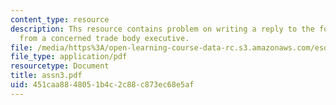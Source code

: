 ```yaml
---
content_type: resource
description: Ths resource contains problem on writing a reply to the following e-mail
  from a concerned trade body executive.
file: /media/https%3A/open-learning-course-data-rc.s3.amazonaws.com/esd-290-special-topics-in-supply-chain-management-spring-2005/451caa8848051b4c2c88c873ec68e5af_assn3.pdf
file_type: application/pdf
resourcetype: Document
title: assn3.pdf
uid: 451caa88-4805-1b4c-2c88-c873ec68e5af
---
```


